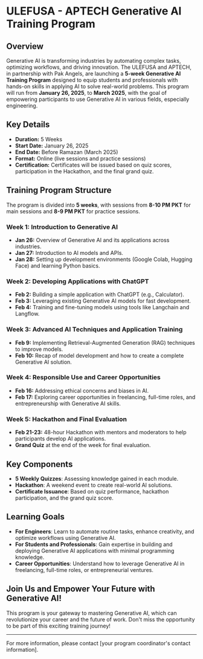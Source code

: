 # ULEFUSA - APTECH Generative AI Training Program

## Overview

Generative AI is transforming industries by automating complex tasks, optimizing workflows, and driving innovation. The ULEFUSA and APTECH, in partnership with Pak Angels, are launching a **5-week Generative AI Training Program** designed to equip students and professionals with hands-on skills in applying AI to solve real-world problems. This program will run from **January 26, 2025**, to **March 2025**, with the goal of empowering participants to use Generative AI in various fields, especially engineering.

## Key Details

- **Duration:** 5 Weeks
- **Start Date:** January 26, 2025
- **End Date:** Before Ramazan (March 2025)
- **Format:** Online (live sessions and practice sessions)
- **Certification:** Certificates will be issued based on quiz scores, participation in the Hackathon, and the final grand quiz.

## Training Program Structure

The program is divided into **5 weeks**, with sessions from **8-10 PM PKT** for main sessions and **8-9 PM PKT** for practice sessions.

### Week 1: Introduction to Generative AI
- **Jan 26:** Overview of Generative AI and its applications across industries.
- **Jan 27:** Introduction to AI models and APIs.
- **Jan 28:** Setting up development environments (Google Colab, Hugging Face) and learning Python basics.

### Week 2: Developing Applications with ChatGPT
- **Feb 2:** Building a simple application with ChatGPT (e.g., Calculator).
- **Feb 3:** Leveraging existing Generative AI models for fast development.
- **Feb 4:** Training and fine-tuning models using tools like Langchain and Langflow.

### Week 3: Advanced AI Techniques and Application Training
- **Feb 9:** Implementing Retrieval-Augmented Generation (RAG) techniques to improve models.
- **Feb 10:** Recap of model development and how to create a complete Generative AI solution.

### Week 4: Responsible Use and Career Opportunities
- **Feb 16:** Addressing ethical concerns and biases in AI.
- **Feb 17:** Exploring career opportunities in freelancing, full-time roles, and entrepreneurship with Generative AI skills.

### Week 5: Hackathon and Final Evaluation
- **Feb 21-23:** 48-hour Hackathon with mentors and moderators to help participants develop AI applications.
- **Grand Quiz** at the end of the week for final evaluation.

## Key Components
- **5 Weekly Quizzes**: Assessing knowledge gained in each module.
- **Hackathon**: A weekend event to create real-world AI solutions.
- **Certificate Issuance**: Based on quiz performance, hackathon participation, and the grand quiz score.

## Learning Goals
- **For Engineers**: Learn to automate routine tasks, enhance creativity, and optimize workflows using Generative AI.
- **For Students and Professionals**: Gain expertise in building and deploying Generative AI applications with minimal programming knowledge.
- **Career Opportunities**: Understand how to leverage Generative AI in freelancing, full-time roles, or entrepreneurial ventures.

## Join Us and Empower Your Future with Generative AI!

This program is your gateway to mastering Generative AI, which can revolutionize your career and the future of work. Don't miss the opportunity to be part of this exciting training journey!

---

For more information, please contact [your program coordinator's contact information].
